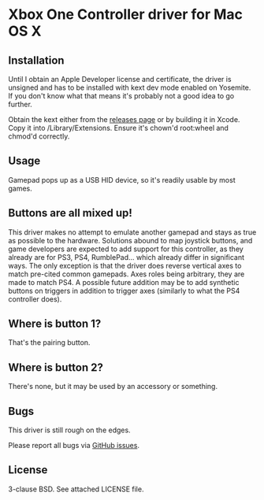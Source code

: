 # Xbox One Controller driver for Mac OS X

## Installation

Until I obtain an Apple Developer license and certificate, the driver is unsigned and has to be installed with kext dev mode enabled on Yosemite. If you don't know what that means it's probably not a good idea to go further.

Obtain the kext either from the [releases page](https://github.com/lloeki/xbox_one_controller/releases) or by building it in Xcode. Copy it into /Library/Extensions. Ensure it's chown'd root:wheel and chmod'd correctly.

## Usage

Gamepad pops up as a USB HID device, so it's readily usable by most games.

## Buttons are all mixed up!

This driver makes no attempt to emulate another gamepad and stays as true as possible to the hardware. Solutions abound to map joystick buttons, and game developers are expected to add support for this controller, as they already are for PS3, PS4, RumblePad... which already differ in significant ways. The only exception is that the driver does reverse vertical axes to match pre-cited common gamepads. Axes roles being arbitrary, they are made to match PS4. A possible future addition may be to add synthetic buttons on triggers in addition to trigger axes (similarly to what the PS4 controller does).

## Where is button 1?

That's the pairing button.

## Where is button 2?

There's none, but it may be used by an accessory or something.

## Bugs

This driver is still rough on the edges.

Please report all bugs via [GitHub issues](https://github.com/lloeki/xbox_one_controller/issues).

## License

3-clause BSD. See attached LICENSE file.
